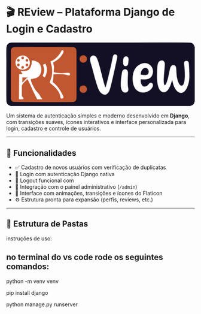 # 🎬 REview – Plataforma Django de Login e Cadastro
![Logo do REview](static/reviewescuro.png)

Um sistema de autenticação simples e moderno desenvolvido em **Django**, com transições suaves, ícones interativos e interface personalizada para login, cadastro e controle de usuários.

---

## 🚀 Funcionalidades
- ✅ Cadastro de novos usuários com verificação de duplicatas  
- 🔐 Login com autenticação Django nativa  
- 🚪 Logout funcional com
- 🧩 Integração com o painel administrativo (`/admin`)  
- 💅 Interface com animações, transições e ícones do Flaticon  
- ⚙️ Estrutura pronta para expansão (perfis, reviews, etc.)

---

## 🧱 Estrutura de Pastas

instruções de uso:

## no terminal do vs code rode os seguintes comandos:
python -m venv venv

pip install django

python manage.py runserver

